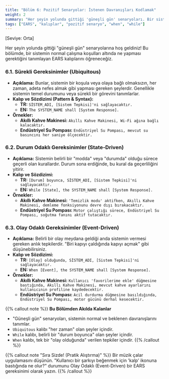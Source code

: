 ```yaml
---
title: "Bölüm 6: Pozitif Senaryolar: İstenen Davranışları Kodlamak"
weight: 2
summary: "Her şeyin yolunda gittiği 'güneşli gün' senaryoları. Bir sistemin normal çalışma koşulları altında ne yapması gerektiğini tanımlayan temel EARS kalıplarını öğrenin."
tags: ["EARS", "kalıplar", "pozitif senaryo", "when", "while"]
---
```

[Seviye: Orta]

Her şeyin yolunda gittiği "güneşli gün" senaryolarına hoş geldiniz! Bu bölümde, bir sistemin normal çalışma koşulları altında ne yapması gerektiğini tanımlayan EARS kalıplarını öğreneceğiz.

### 6.1. Sürekli Gereksinimler (Ubiquitous)
* **Açıklama:** Bunlar, sistemin bir koşula veya olaya bağlı olmaksızın, her zaman, adeta nefes almak gibi yapması gereken şeylerdir. Genellikle sistemin temel durumunu veya sürekli bir görevini tanımlarlar.
* **Kalıp ve Sözdizimi (Pattern & Syntax):**
    * **TR:** `SİSTEM_ADI, [Sistem Tepkisi]'ni sağlayacaktır.`
    * **EN:** `The SYSTEM_NAME shall [System Response].`
* **Örnekler:**
    * **Akıllı Kahve Makinesi:** `Akıllı Kahve Makinesi, Wi-Fi ağına bağlı kalacaktır.`
    * **Endüstriyel Su Pompası:** `Endüstriyel Su Pompası, mevcut su basıncını her saniye ölçecektir.`

### 6.2. Durum Odaklı Gereksinimler (State-Driven)
* **Açıklama:** Sistemin belirli bir "modda" veya "durumda" olduğu sürece geçerli olan kurallardır. Durum sona erdiğinde, bu kural da geçerliliğini yitirir.
* **Kalıp ve Sözdizimi:**
    * **TR:** `[Durum] boyunca, SİSTEM_ADI, [Sistem Tepkisi]'ni sağlayacaktır.`
    * **EN:** `While [State], the SYSTEM_NAME shall [System Response].`
* **Örnekler:**
    * **Akıllı Kahve Makinesi:** `'Temizlik modu' aktifken, Akıllı Kahve Makinesi, demleme fonksiyonunu devre dışı bırakacaktır.`
    * **Endüstriyel Su Pompası:** `Motor çalıştığı sürece, Endüstriyel Su Pompası, soğutma fanını aktif tutacaktır.`

### 6.3. Olay Odaklı Gereksinimler (Event-Driven)
* **Açıklama:** Belirli bir olay meydana geldiği anda sistemin vermesi gereken anlık tepkilerdir. "Biri kapıyı çaldığında kapıyı açmak" gibi düşünebilirsiniz.
* **Kalıp ve Sözdizimi:**
    * **TR:** `[Olay] olduğunda, SİSTEM_ADI, [Sistem Tepkisi]'ni sağlayacaktır.`
    * **EN:** `When [Event], the SYSTEM_NAME shall [System Response].`
* **Örnekler:**
    * **Akıllı Kahve Makinesi:** `Kullanıcı 'favorilerime ekle' düğmesine bastığında, Akıllı Kahve Makinesi, mevcut kahve ayarlarını kullanıcının profiline kaydedecektir.`
    * **Endüstriyel Su Pompası:** `Acil durdurma düğmesine basıldığında, Endüstriyel Su Pompası, motor gücünü derhal kesecektir.`

{{% callout note %}}
**Bu Bölümden Akılda Kalanlar**

* "Güneşli gün" senaryoları, sistemin normal ve beklenen davranışlarını tanımlar.
* `Ubiquitous` kalıbı "her zaman" olan şeyler içindir.
* `While` kalıbı, belirli bir "durum boyunca" olan şeyler içindir.
* `When` kalıbı, tek bir "olay olduğunda" verilen tepkiler içindir.
{{% /callout %}}

{{% callout note "Sıra Sizde! (Pratik Alıştırma)" %}}
Bir müzik çalar uygulamasını düşünün. "Kullanıcı bir şarkıyı beğenmek için 'kalp' ikonuna bastığında ne olur?" durumunu Olay Odaklı (Event-Driven) bir EARS gereksinimi olarak yazın.
{{% /callout %}}